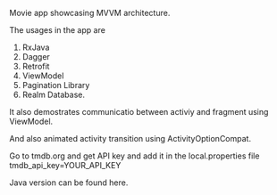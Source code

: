 Movie app showcasing MVVM architecture.

The usages in the app are 
1. RxJava
2. Dagger
3. Retrofit
4. ViewModel
5. Pagination Library
6. Realm Database.

It also demostrates communicatio between activiy and fragment using ViewModel.

And also animated activity transition using ActivityOptionCompat.

Go to tmdb.org and get API key and add it in the local.properties file
tmdb_api_key=YOUR_API_KEY

Java version can be found here. 
